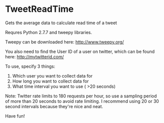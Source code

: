 TweetReadTime
=============

Gets the average data to calculate read time of a tweet

Requres Python 2.7.7 and tweepy libraries.

Tweepy can be downloaded here: http://www.tweepy.org/

You also need to find the User ID of a user on twitter, which can be found here: http://mytwitterid.com/

To use, specify 3 things:
1. Which user you want to collect data for 
2. How long you want to collect data for
3. What time interval you want to use ( >20 seconds)

Note: Twitter rate limits to 180 requests per hour, so use a sampling period of more than 20 seconds to avoid rate limiting. I recommend using 20 or 30 second intervals because they're nice and neat.

Have fun!
